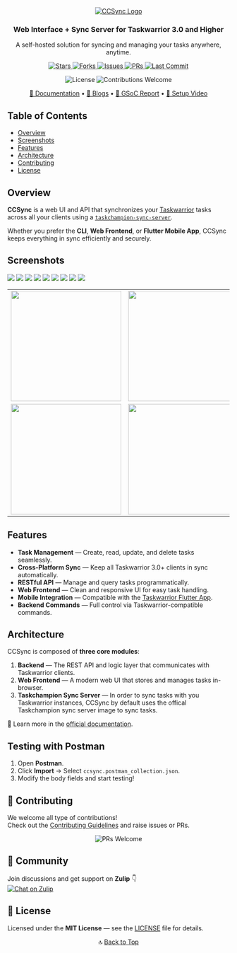 <div align="center">
  <a href="https://github.com/its-me-abhishek/ccsync">
    <img src="https://github.com/its-me-abhishek/ccsync/blob/main/frontend/src/assets/logo.jpg" alt="CCSync Logo"/>
  </a>
  <h3>Web Interface + Sync Server for Taskwarrior 3.0 and Higher</h3>

  <p>
    A self-hosted solution for syncing and managing your tasks anywhere, anytime.
  </p>

  <p>
    <a href="https://github.com/its-me-abhishek/ccsync/stargazers">
      <img src="https://img.shields.io/github/stars/its-me-abhishek/ccsync?logo=github&color=gold&style=for-the-badge" alt="Stars" />
    </a>
    <a href="https://github.com/its-me-abhishek/ccsync/forks">
      <img src="https://img.shields.io/github/forks/its-me-abhishek/ccsync?logo=github&color=orange&style=for-the-badge" alt="Forks" />
    </a>
    <a href="https://github.com/its-me-abhishek/ccsync/issues">
      <img src="https://img.shields.io/github/issues/its-me-abhishek/ccsync?logo=github&color=red&style=for-the-badge" alt="Issues" />
    </a>
    <a href="https://github.com/its-me-abhishek/ccsync/pulls">
      <img src="https://img.shields.io/github/issues-pr/its-me-abhishek/ccsync?logo=github&color=purple&style=for-the-badge" alt="PRs" />
    </a>
    <a href="https://github.com/its-me-abhishek/ccsync/commits/main">
      <img src="https://img.shields.io/github/last-commit/its-me-abhishek/ccsync?logo=git&color=brightgreen&style=for-the-badge" alt="Last Commit" />
    </a>
  </p>

  <p>
    <img src="https://img.shields.io/github/license/its-me-abhishek/ccsync?color=blue&style=for-the-badge" alt="License" />
    <img src="https://img.shields.io/badge/contributions-welcome-brightgreen?style=for-the-badge&logo=github" alt="Contributions Welcome" />
  </p>

  <p>
    <a href="https://its-me-abhishek.github.io/ccsync-docs/">📘 Documentation</a> •
    <a href="https://abhishek31.medium.com/">📝 Blogs</a> •
    <a href="https://github.com/its-me-abhishek/gsoc-report">📄 GSoC Report</a> •
    <a href="https://www.youtube.com/watch?v=8UhAeM8iWzQ">🎥 Setup Video</a>
  </p>
</div>

## Table of Contents

- [Overview](#overview)
- [Screenshots](#screenshots)
- [Features](#features)
- [Architecture](#architecture)
- [Contributing](#contributing)
- [License](#license)

## Overview

**CCSync** is a web UI and API that synchronizes your [Taskwarrior](https://taskwarrior.org/) tasks across all your clients using a [`taskchampion-sync-server`](https://github.com/GothenburgBitFactory/taskchampion-sync-server).

Whether you prefer the **CLI**, **Web Frontend**, or **Flutter Mobile App**, CCSync keeps everything in sync efficiently and securely.

## Screenshots

<img src="./assets/01_landing.png">
<img src="./assets/02_landing.png">
<img src="./assets/03_landing.png">
<img src="./assets/04_landing.png">
<img src="./assets/05_landing.png">
<img src="./assets/01_home.png">
<img src="./assets/02_home.png">
<img src="./assets/03_home.png">
<img src="./assets/04_home.png">
<p align="center">
  <table align="center">
    <tr>
      <td><img src="./assets/01_home_mobile.png" width="250"></td>
      <td><img src="./assets/02_home_mobile.png" width="250"></td>
    </tr>
    <tr>
      <td><img src="./assets/03_home_mobile.png" width="250"></td>
      <td><img src="./assets/04_home_mobile.png" width="250"></td>
    </tr>
  </table>
</p>

## Features

- **Task Management** — Create, read, update, and delete tasks seamlessly.
- **Cross-Platform Sync** — Keep all Taskwarrior 3.0+ clients in sync automatically.
- **RESTful API** — Manage and query tasks programmatically.
- **Web Frontend** — Clean and responsive UI for easy task handling.
- **Mobile Integration** — Compatible with the [Taskwarrior Flutter App](https://github.com/CCExtractor/taskwarrior-flutter).
- **Backend Commands** — Full control via Taskwarrior-compatible commands.

## Architecture

CCSync is composed of **three core modules**:

1. **Backend** — The REST API and logic layer that communicates with Taskwarrior clients.
2. **Web Frontend** — A modern web UI that stores and manages tasks in-browser.
3. **Taskchampion Sync Server** — In order to sync tasks with you Taskwarrior instances, CCSync by default uses the offical Taskchampion sync server image to sync tasks.

📖 Learn more in the [official documentation](https://its-me-abhishek.github.io/ccsync-docs/).

## Testing with Postman

1. Open **Postman**.
2. Click **Import** → Select `ccsync.postman_collection.json`.
3. Modify the body fields and start testing!

## 🤝 Contributing

We welcome all type of contributions!  
Check out the [Contributing Guidelines](CONTRIBUTING.md) and raise issues or PRs.

<p align="center">
  <img src="https://img.shields.io/badge/PRs-Welcome-blueviolet?style=for-the-badge&logo=github" alt="PRs Welcome" />
</p>

## 💬 Community

Join discussions and get support on **Zulip** 👇  
[![Chat on Zulip](https://img.shields.io/badge/Chat%20on-Zulip-9146FF?style=for-the-badge&logo=zulip)](https://ccextractor.org/public/general/support/)

## 📜 License

Licensed under the **MIT License** — see the [LICENSE](LICENSE) file for details.

<div align="center">

🔝 [Back to Top](#table-of-contents)

</div>
